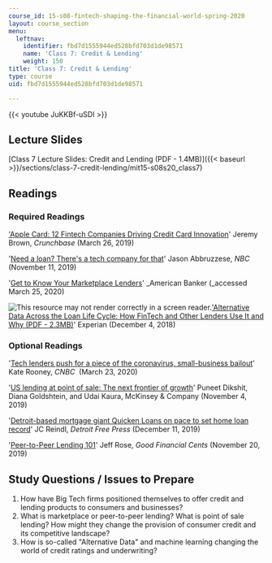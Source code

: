```yaml
---
course_id: 15-s08-fintech-shaping-the-financial-world-spring-2020
layout: course_section
menu:
  leftnav:
    identifier: fbd7d1555944ed528bfd703d1de98571
    name: 'Class 7: Credit & Lending'
    weight: 150
title: 'Class 7: Credit & Lending'
type: course
uid: fbd7d1555944ed528bfd703d1de98571

---
```


{{< youtube JuKKBf-uSDI >}}

Lecture Slides
--------------

[Class 7 Lecture Slides: Credit and Lending (PDF - 1.4MB)]({{< baseurl >}}/sections/class-7-credit-lending/mit15-s08s20_class7)

Readings
--------

### Required Readings

['Apple Card: 12 Fintech Companies Driving Credit Card Innovation](https://about.crunchbase.com/blog/apple-credit-card-innovation/)' Jeremy Brown, _Crunchbase_ (March 26, 2019)

'[Need a loan? There's a tech company for that](https://www.nbcnews.com/tech/tech-news/need-loan-there-s-tech-company-n1079916)' Jason Abbruzzese, _NBC_ (November 11, 2019)

'[Get to Know Your Marketplace Lenders](https://www.americanbanker.com/slideshow/get-to-know-your-marketplace-lenders)' _American Banker (_accessed March 25, 2020)

![This resource may not render correctly in a screen reader.](/images/inacessible.gif)['Alternative Data Across the Loan Life Cycle: How FinTech and Other Lenders Use It and Why (PDF - 2.3MB)](https://www.experian.com/assets/consumer-information/reports/Experian_Aite_AltDataReport_Final_120418.pdf?elqTrackId=7714eff9f5204e7ca8517e8966438157&elqaid=3910&elqat=2)' Experian (December 4, 2018)

### Optional Readings

'[Tech lenders push for a piece of the coronavirus, small-business bailout](https://www.cnbc.com/2020/03/23/tech-lenders-push-for-a-piece-of-the-coronavirus-bailout.html)' Kate Rooney, _CNBC_  (March 23, 2020)

'[US lending at point of sale: The next frontier of growth](https://www.mckinsey.com/industries/financial-services/our-insights/banking-matters/us-lending-at-point-of-sale-the-next-frontier-of-growth)' Puneet Dikshit, Diana Goldshtein, and Udai Kaura, McKinsey & Company (November 4, 2019)

'[Detroit-based mortgage giant Quicken Loans on pace to set home loan record](https://www.freep.com/story/money/business/2019/12/11/detroit-quicken-loans-sets-mortgage-volume-record/2633361001/)' JC Reindl, _Detroit Free Press_ (December 11, 2019)

'[Peer-to-Peer Lending 101](https://www.goodfinancialcents.com/peer-to-peer-lending/)' Jeff Rose, _Good Financial Cents_ (November 20, 2019)

Study Questions / Issues to Prepare
-----------------------------------

1.  How have Big Tech firms positioned themselves to offer credit and lending products to consumers and businesses?
2.  What is marketplace or peer-to-peer lending? What is point of sale lending? How might they change the provision of consumer credit and its competitive landscape?
3.  How is so-called "Alternative Data" and machine learning changing the world of credit ratings and underwriting?